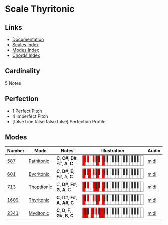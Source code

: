 # Scale Thyritonic

## Links

- [Documentation](index.md)
- [Scales Index](Scales.md)
- [Modes Index](Modes.md)
- [Chords Index](Chords.md)

## Cardinality

5 Notes

## Perfection

- 1 Perfect Pitch
- 4 Imperfect Pitch
- [false true false false false] Perfection Profile

## Modes

| Number | Mode | Notes | Illustration | Audio |
|--------|------|-------|--------------|-------|
| [587](https://ianring.com/musictheory/scales/587) | [Pathitonic](ModePathitonic.md) | **C**, **C#**, **D#**, F#, **A**, **C** | ![CNaturalPathitonic](ModeCNaturalPathitonic.png) | [midi](https://github.com/edipermadi/music/blob/main/docs/ModeCNaturalPathitonic.mid?raw=true) | 
| [601](https://ianring.com/musictheory/scales/601) | [Bycritonic](ModeBycritonic.md) | **C**, **D#**, **E**, **F#**, A, **C** | ![CNaturalBycritonic](ModeCNaturalBycritonic.png) | [midi](https://github.com/edipermadi/music/blob/main/docs/ModeCNaturalBycritonic.mid?raw=true) | 
| [713](https://ianring.com/musictheory/scales/713) | [Thoptitonic](ModeThoptitonic.md) | C, **D#**, **F#**, **G**, **A**, C | ![CNaturalThoptitonic](ModeCNaturalThoptitonic.png) | [midi](https://github.com/edipermadi/music/blob/main/docs/ModeCNaturalThoptitonic.mid?raw=true) | 
| [1609](https://ianring.com/musictheory/scales/1609) | [Thyritonic](ModeThyritonic.md) | **C**, D#, **F#**, **A**, **A#**, **C** | ![CNaturalThyritonic](ModeCNaturalThyritonic.png) | [midi](https://github.com/edipermadi/music/blob/main/docs/ModeCNaturalThyritonic.mid?raw=true) | 
| [2341](https://ianring.com/musictheory/scales/2341) | [Myditonic](ModeMyditonic.md) | **C**, **D**, F, **G#**, **B**, **C** | ![CNaturalMyditonic](ModeCNaturalMyditonic.png) | [midi](https://github.com/edipermadi/music/blob/main/docs/ModeCNaturalMyditonic.mid?raw=true) | 
